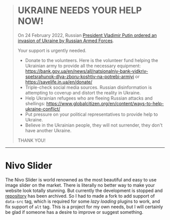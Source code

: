 > # UKRAINE NEEDS YOUR HELP NOW!
>
> On 24 February 2022, Russian [President Vladimir Putin ordered an invasion of Ukraine by Russian Armed Forces](https://www.bbc.com/news/world-europe-60504334).
>
> Your support is urgently needed.
>
> - Donate to the volunteers. Here is the volunteer fund helping the Ukrainian army to provide all the necessary equipment:
>  https://bank.gov.ua/en/news/all/natsionalniy-bank-vidkriv-spetsrahunok-dlya-zboru-koshtiv-na-potrebi-armiyi or https://savelife.in.ua/en/donate/
> - Triple-check social media sources. Russian disinformation is attempting to coverup and distort the reality in Ukraine.
> - Help Ukrainian refugees who are fleeing Russian attacks and shellings: https://www.globalcitizen.org/en/content/ways-to-help-ukraine-conflict/
> - Put pressure on your political representatives to provide help to Ukraine.
> - Believe in the Ukrainian people, they will not surrender, they don't have another Ukraine.
>
> THANK YOU!
----

# Nivo Slider

The Nivo Slider is world renowned as the most beautiful and easy to use image slider on the market. There is literally no better way to make your website look totally stunning. But currently the development is stopped and [repository](https://github.com/Codeinwp/Nivo-Slider-jQuery) has been archived. So I had to made a fork to add support of `data-src` tag, which is required for some _lazy loading_ plugins to work, and fix support of `alt` tag. 
This is a project for my own needs, but I will certainly be glad if someone has a desire to improve or suggest something.
